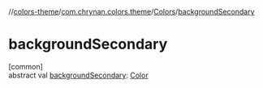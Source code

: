 //[colors-theme](../../../index.md)/[com.chrynan.colors.theme](../index.md)/[Colors](index.md)/[backgroundSecondary](background-secondary.md)

# backgroundSecondary

[common]\
abstract val [backgroundSecondary](background-secondary.md): [Color](../../../../colors-core/colors-core/com.chrynan.colors/-color/index.md)
